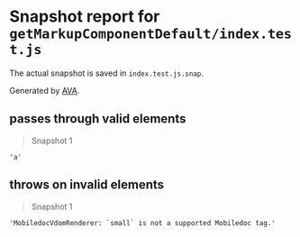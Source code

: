 # Snapshot report for `getMarkupComponentDefault/index.test.js`

The actual snapshot is saved in `index.test.js.snap`.

Generated by [AVA](https://ava.li).

## passes through valid elements

> Snapshot 1

    'a'

## throws on invalid elements

> Snapshot 1

    'MobiledocVdomRenderer: `small` is not a supported Mobiledoc tag.'
